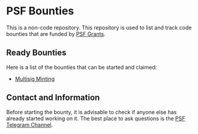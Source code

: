 # PSF Bounties

This is a non-code repository. This repository is used to list and track code bounties that are funded by [PSF Grants](https://psfoundation.cash/grants/).

## Ready Bounties

Here is a list of the bounties that can be started and claimed:

- [Multisig Minting](./bounties/multisig-minting.md)

## Contact and Information

Before starting the bounty, it is advisable to check if anyone else has already started working on it.
The best place to ask questions is the [PSF Telegram Channel](https://t.me/permissionless_software).
